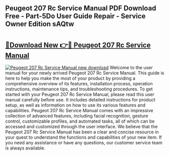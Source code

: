 ## Peugeot 207 Rc Service Manual PDF Download Free - Part-5Do User Guide Repair - Service Owner Edition sAQtw

# <h2><a href="http://bc93224.oget.top/?id=Peugeot+207+Rc+Service+Manual">🔗Download New 👉🔴 Peugeot 207 Rc Service Manual</a></h2>

[![Peugeot 207 Rc Service Manual new download](https://i.imgur.com/5g1atiW.png)](http://bc93224.oget.top/?id=Peugeot+207+Rc+Service+Manual)
Welcome to the user manual for your newly arrived Peugeot 207 Rc Service Manual. This guide is here to help you make the most of your product by providing a comprehensive overview of its features, installation process, operation instructions, maintenance tips, and troubleshooting procedures. To get started with your Peugeot 207 Rc Service Manual, please read this user manual carefully before use. It includes detailed instructions for product setup, as well as information on how to use its various features and capabilities. Peugeot 207 Rc Service Manual comes with an impressive collection of advanced features, including facial recognition, gesture control, customizable profiles, and automated tasks, all of which can be accessed and customized through the user interface. We believe that the Peugeot 207 Rc Service Manual has been a clear and concise resource in your quest to understand the functions and capabilities of your new item. If you need any assistance or have any questions, our customer service team is always available.
